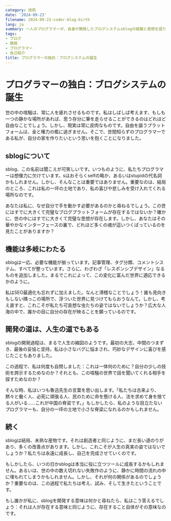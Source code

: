 ```yaml
---
category: 技術
date: '2024-09-23'
filename: 2024-09-23-coder-blog-birth
lang: ja
summary: 一人のプログラマーが、自身が開発したブログシステムsblogの経験と感想を語り、自らプラットフォームを構築する動機や開発過程での心の葛藤について考察しています。
tags:
- ブログ
- 開発
- プログラマー
- 自己紹介
title: プログラマーの独白：ブログシステムの誕生
---
```

# プログラマーの独白：ブログシステムの誕生

世の中の喧騒は、常に人を疲れさせるものです。私はしばしば考えます、もしも一つの静かな場所があれば、思う存分に筆を走らせることができるのはどれほど自由なことでしょう。しかし、現実は常に皮肉なものです。自由を謳うプラットフォームは、金と権力の檻に過ぎません。そこで、世間知らずのプログラマーである私が、自分の家を作りたいという思いを抱くことになりました。

## sblogについて

sblog、この名前は聞こえが可笑しいです。いつものように、私たちプログラマーは想像力に欠けています。sはおそらくselfの略か、あるいはstupidの代名詞かもしれません。しかし、そんなことは重要ではありません。重要なのは、結局のところ、これは私の一坪の土地であり、私の喜びや悲しみを受け入れてくれる場所なのです。

あなたは私に、なぜ自分で手を動かす必要があるのかと尋ねるでしょう。この世にはすでに大きくて完璧なブログプラットフォームが存在するではないか？確かに、世の中にはすでに大きくて完璧な思想が存在します。しかし、あなたはその華やかなインターフェースの裏で、どれほど多くの魂が這いつくばっているのを見たことがありますか？

## 機能は多岐にわたる

sblogは一応、必要な機能が揃っています。記事管理、タグ分類、コメントシステム、すべてが整っています。さらに、わざわざ「レスポンシブデザイン」なるものを追加しました。まるでこれによって、この変化に富んだ世界に適応できるかのように。

私はSEO最適化も忘れずに加えました。なんと滑稽なことでしょう！誰も見向きもしない隅っこの場所で、浮ついた世界に見つけてもらおうなんて。しかし、考え直すと、これこそが私たち可哀想な虫たちの姿ではないでしょうか？広大な人海の中で、誰かの目に自分の存在が映ることを願っているのです。

## 開発の道は、人生の道でもある

sblogの開発過程は、まるで人生の縮図のようです。最初の大志、中間のつまずき、最後の妥協と坚持。私は小さなバグに悩まされ、巧妙なデザインに喜びを感じたこともありました。

この過程で、私は何度も自問しました：これは一体何のために？自分の少しの技術を誇示するためなのか？それとも、この喧騒の世界で話を聞いてくれる相手を探すためなのか？

そんな時、私はいつも魯迅先生の言葉を思い出します。「私たちは古来より、黙々と働く人、必死に頑張る人、民のために命を懸ける人、法を求めて身を捨てる人がいる……これが中国の脊梁です。」もしかしたら、私のような目立たないプログラマーも、自分の一坪の土地で小さな脊梁になれるのかもしれません。

## 続く

sblogは結局、未熟な産物です。それは創造者と同じように、まだ長い道のりがあり、多くの改善点があります。しかし、これこそが人生の真実の姿ではないでしょうか？私たちは永遠に成長し、自己を完成させていくのです。

もしかしたら、いつの日かsblogは本当に役に立つツールに成長するかもしれません。あるいは、世の中の数え切れない失敗作のように、静かに時間の流れの中に埋もれてしまうかもしれません。しかし、それが何の関係があるのでしょうか？重要なのは、この過程で私たちは考え、試み、そして生きたということです。

もし誰かが私に、sblogを開発する意味は何かと尋ねたら、私はこう答えるでしょう：それは人が存在する意味と同じように、存在すること自体がその意味なのです。